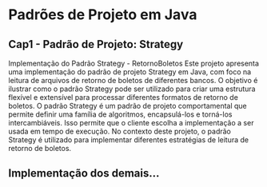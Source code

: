 # Padrões de Projeto em Java 

## Cap1 - Padrão de Projeto: Strategy
Implementação do Padrão Strategy - RetornoBoletos
Este projeto apresenta uma implementação do padrão de projeto Strategy em Java, com foco na leitura de arquivos de retorno de boletos de diferentes bancos. O objetivo é ilustrar como o padrão Strategy pode ser utilizado para criar uma estrutura flexível e extensível para processar diferentes formatos de retorno de boletos.
O padrão Strategy é um padrão de projeto comportamental que permite definir uma família de algoritmos, encapsulá-los e torná-los intercambiáveis. Isso permite que o cliente escolha a implementação a ser usada em tempo de execução. No contexto deste projeto, o padrão Strategy é utilizado para implementar diferentes estratégias de leitura de retorno de boletos.

## Implementação dos demais...
